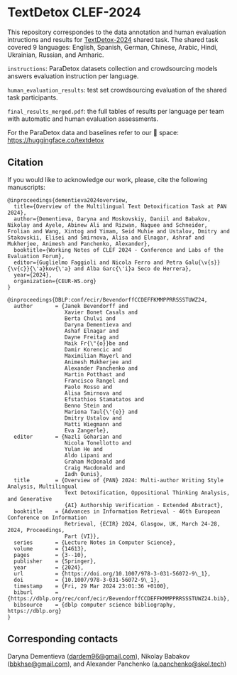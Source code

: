 # TextDetox CLEF-2024
This repository correspondes to the data annotation and human evaluation intructions and results for [TextDetox-2024](https://pan.webis.de/clef24/pan24-web/text-detoxification.html) shared task. The shared task covered 9 languages: English, Spanish, German, Chinese, Arabic, Hindi, Ukrainian, Russian, and Amharic.

``instructions``: ParaDetox datasets collection and crowdsourcing models answers evaluation instruction per language. 

``human_evaluation_results``: test set crowdsourcing evaluation of the shared task participants.

``final_results_merged.pdf``: the full tables of results per language per team with automatic and human evaluation assessments.

For the ParaDetox data and baselines refer to our 🤗 space: https://huggingface.co/textdetox

## Citation
If you would like to acknowledge our work, please, cite the following manuscripts:

```
@inproceedings{dementieva2024overview,
  title={Overview of the Multilingual Text Detoxification Task at PAN 2024},
  author={Dementieva, Daryna and Moskovskiy, Daniil and Babakov, Nikolay and Ayele, Abinew Ali and Rizwan, Naquee and Schneider, Frolian and Wang, Xintog and Yimam, Seid Muhie and Ustalov, Dmitry and Stakovskii, Elisei and Smirnova, Alisa and Elnagar, Ashraf and Mukherjee, Animesh and Panchenko, Alexander},
  booktitle={Working Notes of CLEF 2024 - Conference and Labs of the Evaluation Forum},
  editor={Guglielmo Faggioli and Nicola Ferro and Petra Galu{\v{s}}{\v{c}}{\'a}kov{\'a} and Alba Garc{\'i}a Seco de Herrera},
  year={2024},
  organization={CEUR-WS.org}
}
```

```
@inproceedings{DBLP:conf/ecir/BevendorffCCDEFFKMMPPRRSSSTUWZ24,
  author       = {Janek Bevendorff and
                  Xavier Bonet Casals and
                  Berta Chulvi and
                  Daryna Dementieva and
                  Ashaf Elnagar and
                  Dayne Freitag and
                  Maik Fr{\"{o}}be and
                  Damir Korencic and
                  Maximilian Mayerl and
                  Animesh Mukherjee and
                  Alexander Panchenko and
                  Martin Potthast and
                  Francisco Rangel and
                  Paolo Rosso and
                  Alisa Smirnova and
                  Efstathios Stamatatos and
                  Benno Stein and
                  Mariona Taul{\'{e}} and
                  Dmitry Ustalov and
                  Matti Wiegmann and
                  Eva Zangerle},
  editor       = {Nazli Goharian and
                  Nicola Tonellotto and
                  Yulan He and
                  Aldo Lipani and
                  Graham McDonald and
                  Craig Macdonald and
                  Iadh Ounis},
  title        = {Overview of {PAN} 2024: Multi-author Writing Style Analysis, Multilingual
                  Text Detoxification, Oppositional Thinking Analysis, and Generative
                  {AI} Authorship Verification - Extended Abstract},
  booktitle    = {Advances in Information Retrieval - 46th European Conference on Information
                  Retrieval, {ECIR} 2024, Glasgow, UK, March 24-28, 2024, Proceedings,
                  Part {VI}},
  series       = {Lecture Notes in Computer Science},
  volume       = {14613},
  pages        = {3--10},
  publisher    = {Springer},
  year         = {2024},
  url          = {https://doi.org/10.1007/978-3-031-56072-9\_1},
  doi          = {10.1007/978-3-031-56072-9\_1},
  timestamp    = {Fri, 29 Mar 2024 23:01:36 +0100},
  biburl       = {https://dblp.org/rec/conf/ecir/BevendorffCCDEFFKMMPPRRSSSTUWZ24.bib},
  bibsource    = {dblp computer science bibliography, https://dblp.org}
}
```

## Corresponding contacts
Daryna Dementieva (dardem96@gmail.com), Nikolay Babakov (bbkhse@gmail.com), and Alexander Panchenko (a.panchenko@skol.tech)
